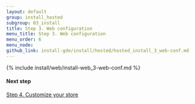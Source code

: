 ```yaml
---
layout: default
group: install_hosted
subgroup: 03_install
title: Step 3. Web configuration
menu_title: Step 3. Web configuration
menu_order: 6
menu_node: 
github_link: install-gde/install/hosted/hosted_install_3_web-conf.md
---
```


{% include install/web/install-web_3-web-conf.md %}

#### Next step
<a href="{{ site.gdeurl21 }}install-gde/install/hosted/hosted_install_4_customize-store.html">Step 4. Customize your store</a>